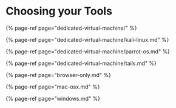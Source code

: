 # Choosing your Tools

{% page-ref page="dedicated-virtual-machine/" %}

{% page-ref page="dedicated-virtual-machine/kali-linux.md" %}

{% page-ref page="dedicated-virtual-machine/parrot-os.md" %}

{% page-ref page="dedicated-virtual-machine/tails.md" %}

{% page-ref page="browser-only.md" %}

{% page-ref page="mac-osx.md" %}

{% page-ref page="windows.md" %}



